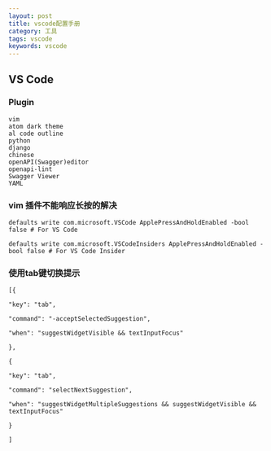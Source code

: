 ```yaml
---
layout: post
title: vscode配置手册
category: 工具
tags: vscode
keywords: vscode
---
```


## VS Code 

### Plugin

```
vim
atom dark theme
al code outline
python
django
chinese
openAPI(Swagger)editor
openapi-lint
Swagger Viewer
YAML
```
<!-- more-->
### vim 插件不能响应长按的解决

```
defaults write com.microsoft.VSCode ApplePressAndHoldEnabled -bool false # For VS Code

defaults write com.microsoft.VSCodeInsiders ApplePressAndHoldEnabled -bool false # For VS Code Insider
```

###  使用tab键切换提示

```
[{

"key": "tab",

"command": "-acceptSelectedSuggestion",

"when": "suggestWidgetVisible && textInputFocus"

},

{

"key": "tab",

"command": "selectNextSuggestion",

"when": "suggestWidgetMultipleSuggestions && suggestWidgetVisible && textInputFocus"

}

]
```
